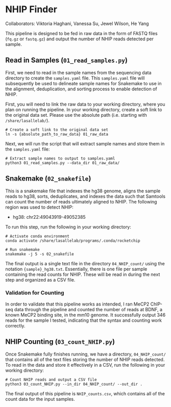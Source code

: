 # NHIP Finder

Collaborators: Viktoria Haghani, Vanessa Su, Jewel Wilson, He Yang

This pipeline is designed to be fed in raw data in the form of FASTQ files (`fq.gz` or `fastq.gz`) and output the number of NHIP reads detected per sample.

## Read in Samples (`01_read_samples.py`)

First, we need to read in the sample names from the sequencing data directory to create the `samples.yaml` file. This `samples.yaml` file will subsequently be used to delineate sample names for Snakemake to use in the alignment, deduplication, and sorting process to enable detection of NHIP.

First, you will need to link the raw data to your working directory, where you plan on running the pipeline. In your working directory, create a soft link to the original data set. Please use the absolute path (i.e. starting with `/share/lasallelab/`). 

```
# Create a soft link to the original data set
ln -s {absolute_path_to_raw_data} 01_raw_data
```

Next, we will run the script that will extract sample names and store them in the `samples.yaml` file:

```
# Extract sample names to output to samples.yaml
python3 01_read_samples.py --data_dir 01_raw_data/
```

## Snakemake (`02_snakefile`)

This is a snakemake file that indexes the hg38 genome, aligns the sample reads to hg38, sorts, deduplicates, and indexes the data such that Samtools can count the number of reads ultimately aligned to NHIP. The following region was used to detect NHIP:

* hg38: chr22:49043919-49052385

To run this step, run the following in your working directory:

```
# Activate conda environment
conda activate /share/lasallelab/programs/.conda/rocketchip

# Run snakemake 
snakemake -j 5 -s 02_snakefile
```

The final output is a single text file in the directory `04_NHIP_count/` using the notation `{sample}_hg38.txt`. Essentially, there is one file per sample containing the read counts for NHIP. These will be read in during the next step and organized as a CSV file.

### Validation for Counting

In order to validate that this pipeline works as intended, I ran MeCP2 ChIP-seq data through the pipeline and counted the number of reads at BDNF, a known MeCP2 binding site, in the mm10 genome. It successfully output 346 reads for the sample I tested, indicating that the syntax and counting work correctly.

## NHIP Counting (`03_count_NHIP.py`)

Once Snakemake fully finishes running, we have a directory, `04_NHIP_count/` that contains all of the text files storing the number of NHIP  reads detected. To read in the data and store it effectively in a CSV, run the following in your working directory:

```
# Count NHIP reads and output a CSV file
python3 03_count_NHIP.py --in_dir 04_NHIP_count/ --out_dir .
```

The final output of this pipeline is `NHIP_counts.csv`, which contains all of the count data for the input samples.